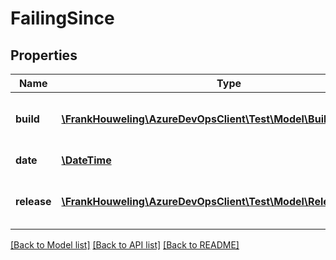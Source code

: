 # FailingSince

## Properties
Name | Type | Description | Notes
------------ | ------------- | ------------- | -------------
**build** | [**\FrankHouweling\AzureDevOpsClient\Test\Model\BuildReference**](BuildReference.md) | Build reference since failing. | [optional] 
**date** | [**\DateTime**](\DateTime.md) | Time since failing. | [optional] 
**release** | [**\FrankHouweling\AzureDevOpsClient\Test\Model\ReleaseReference**](ReleaseReference.md) | Release reference since failing. | [optional] 

[[Back to Model list]](../README.md#documentation-for-models) [[Back to API list]](../README.md#documentation-for-api-endpoints) [[Back to README]](../README.md)


